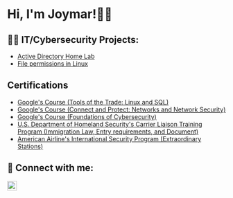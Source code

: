 <h1>Hi, I'm Joymar!🏳️‍🌈 </h1>

<h2>👨‍💻 IT/Cybersecurity Projects:</h2>

- [Active Directory Home Lab](https://github.com/Joymarparedes/ActiveDirectoryLab)
- [File permissions in Linux](https://github.com/Joymarparedes/File-permissions-in-Linux)

<h2>Certifications</h2>

- [Google's Course (Tools of the Trade: Linux and SQL)](https://www.coursera.org/account/accomplishments/verify/RYCGBAJDWB97)
- [Google's Course (Connect and Protect: Networks and Network Security)](https://www.coursera.org/account/accomplishments/verify/N84L4Q3ZCW5B)
- [Google's Course (Foundations of Cybersecurity)](https://www.coursera.org/account/accomplishments/verify/LB6RC3XBEUX6)
- [U.S. Department of Homeland Security's Carrier Liaison Training Program (Immigration Law, Entry requirements, and Document)](https://www.linkedin.com/in/joymar-paredes-8309b4249/details/certifications/1635552595398/single-media-viewer/?profileId=ACoAAD2M1qQBQGn1jw7LUdw5bkZTAnkmcLPwDQs)
- [American Airline's International Security Program (Extraordinary Stations)](https://www.linkedin.com/in/joymar-paredes-8309b4249/details/certifications/1635552591940/single-media-viewer/?profileId=ACoAAD2M1qQBQGn1jw7LUdw5bkZTAnkmcLPwDQs)


<h2> 🤳 Connect with me:</h2>

[<img align="left" alt="JoshMadakor | LinkedIn" width="22px" src="https://cdn.jsdelivr.net/npm/simple-icons@v3/icons/linkedin.svg" />][linkedin]

[linkedin]: https://www.linkedin.com/in/joymarparedes/

<!--
**joshmadakor1/joshmadakor1** is a ✨ _special_ ✨ repository because its `README.md` (this file) appears on your GitHub profile.

Here are some ideas to get you started:

- 🔭 I’m currently working on ...
- 🌱 I’m currently learning ...
- 👯 I’m looking to collaborate on ...
- 🤔 I’m looking for help with ...
- 💬 Ask me about ...
- 📫 How to reach me: ...
- 😄 Pronouns: ...
- ⚡ Fun fact: ...
-->
